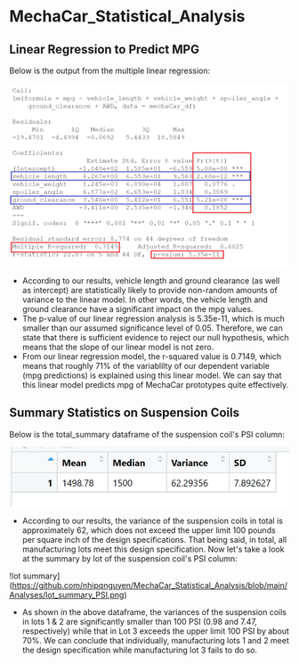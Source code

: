# MechaCar_Statistical_Analysis
## Linear Regression to Predict MPG
Below is the output from the multiple linear regression:

  ![Linear Regression Output](https://github.com/nhipqnguyen/MechaCar_Statistical_Analysis/blob/main/Analyses/linear_regression_output.png)

- According to our results, vehicle length and ground clearance (as well as intercept) are statistically likely to provide non-random amounts of variance to the linear model. In other words, the vehicle length and ground clearance have a significant impact on the mpg values. 
- The p-value of our linear regression analysis is 5.35e-11, which is much smaller than our assumed significance level of 0.05. Therefore, we can state that there is sufficient evidence to reject our null hypothesis, which means that the slope of our linear model is not zero.
- From our linear regression model, the r-squared value is 0.7149, which means that roughly 71% of the variablilty of our dependent variable (mpg predictions) is explained using this linear model. We can say that this linear model predicts mpg of MechaCar prototypes quite effectively.

## Summary Statistics on Suspension Coils

Below is the total_summary dataframe of the suspension coil's PSI column:

  ![total summary](https://github.com/nhipqnguyen/MechaCar_Statistical_Analysis/blob/main/Analyses/total_summary_PSI.png)

- According to our results, the variance of the suspension coils in total is approximately 62, which does not exceed the upper limit 100 pounds per square inch of the design specifications. That being said, in total, all manufacturing lots meet this design specification.
Now let's take a look at the summary by lot of the suspension coil's PSI column:

 !lot summary](https://github.com/nhipqnguyen/MechaCar_Statistical_Analysis/blob/main/Analyses/lot_summary_PSI.png)

- As shown in the above dataframe, the variances of the suspension coils in lots 1 & 2 are significantly smaller than 100 PSI (0.98 and 7.47, respectively) while that in Lot 3 exceeds the upper limit 100 PSI by about 70%. We can conclude that individually, manufacturing lots 1 and 2 meet the design specification while manufacturing lot 3 fails to do so.

